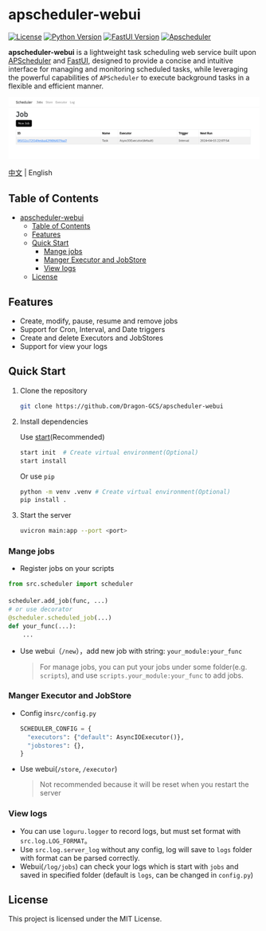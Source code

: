 # apscheduler-webui

[![License](https://img.shields.io/badge/License-MIT-blue.svg)](LICENSE) [![Python Version](https://img.shields.io/badge/Python-3.10%2B-green.svg)](https://www.python.org/downloads/release/python-380/) [![FastUI Version](https://img.shields.io/badge/FastUI-orange.svg)](https://fastui.fastapi.tiangolo.com/) [![Apscheduler](https://img.shields.io/badge/APScheduler-3.x-blue.svg)](https://github.com/agronholm/apscheduler)

**apscheduler-webui** is a lightweight task scheduling web service built upon [APScheduler](https://github.com/agronholm/apscheduler) and [FastUI](https://fastui.fastapi.tiangolo.com/), designed to provide a concise and intuitive interface for managing and monitoring scheduled tasks, while leveraging the powerful capabilities of `APScheduler` to execute background tasks in a flexible and efficient manner.

![screenshot](./pictures/screenshot.png)

[中文](README.md) | English

## Table of Contents

- [apscheduler-webui](#apscheduler-webui)
  - [Table of Contents](#table-of-contents)
  - [Features](#features)
  - [Quick Start](#quick-start)
    - [Mange jobs](#mange-jobs)
    - [Manger Executor and JobStore](#manger-executor-and-jobstore)
    - [View logs](#view-logs)
  - [License](#license)

## Features

- Create, modify, pause, resume and remove jobs
- Support for Cron, Interval, and Date triggers
- Create and delete Executors and JobStores
- Support for view your logs

## Quick Start

1. Clone the repository

    ```bash
    git clone https://github.com/Dragon-GCS/apscheduler-webui
    ```

2. Install dependencies

    Use [start](https://github.com/Dragon-GCS/start)(Recommended)

    ```bash
    start init  # Create virtual environment(Optional)
    start install
    ```

    Or use `pip`

    ```bash
    python -m venv .venv # Create virtual environment(Optional)
    pip install .
    ```

3. Start the server

    ```bash
    uvicron main:app --port <port>
    ```

### Mange jobs

- Register jobs on your scripts

```python
from src.scheduler import scheduler

scheduler.add_job(func, ...)
# or use decorator
@scheduler.scheduled_job(...)
def your_func(...):
    ...
```

- Use webui（`/new`），add new job with string: `your_module:your_func`
  > For manage jobs, you can put your jobs under some folder(e.g. `scripts`), and use `scripts.your_module:your_func` to add jobs.

### Manger Executor and JobStore

- Config in`src/config.py`

  ```python
  SCHEDULER_CONFIG = {
    "executors": {"default": AsyncIOExecutor()},
    "jobstores": {},
  }
  ```

- Use webui(`/store`, `/executor`)
  > Not recommended because it will be reset when you restart the server

### View logs

- You can use `loguru.logger` to record logs, but must set format with `src.log.LOG_FORMAT`。
- Use `src.log.server_log` without any config, log will save to `logs` folder with format can be parsed correctly.
- Webui(`/log/jobs`) can check your logs which is start with `jobs` and saved in specified folder (default is `logs`, can be changed in `config.py`)

## License

This project is licensed under the MIT License.
